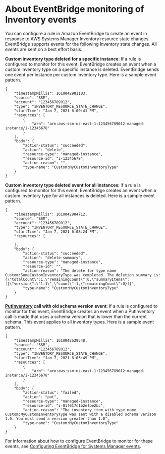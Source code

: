 # About EventBridge monitoring of Inventory events<a name="systems-manager-inventory-setting-up-eventbridge"></a>

You can configure a rule in Amazon EventBridge to create an event in response to AWS Systems Manager Inventory resource state changes\. EventBridge supports events for the following Inventory state changes\. All events are sent on a best effort basis\.

**Custom inventory type deleted for a specific instance**: If a rule is configured to monitor for this event, EventBridge creates an event when a custom inventory type on a specific instance is deleted\. EventBridge sends one event per instance per custom inventory type\. Here is a sample event pattern\.

```
{
    "timestampMillis": 1610042981103,
    "source": "SSM",
    "account": "123456789012",
    "type": "INVENTORY_RESOURCE_STATE_CHANGE",
    "startTime": "Jan 7, 2021 6:09:41 PM",
    "resources": [
        {
            "arn": "arn:aws:ssm:us-east-1:123456789012:managed-instance/i-12345678"
        }
    ],
    "body": {
        "action-status": "succeeded",
        "action": "delete",
        "resource-type": "managed-instance",
        "resource-id": "i-12345678",
        "action-reason": "",
        "type-name": "Custom:MyCustomInventoryType"
    }
}
```

**Custom inventory type deleted event for all instances**: If a rule is configured to monitor for this event, EventBridge creates an event when a custom inventory type for all instances is deleted\. Here is a sample event pattern\.

```
{
    "timestampMillis": 1610042904712,
    "source": "SSM",
    "account": "123456789012",
    "type": "INVENTORY_RESOURCE_STATE_CHANGE",
    "startTime": "Jan 7, 2021 6:08:24 PM",
    "resources": [
        
    ],
    "body": {
        "action-status": "succeeded",
        "action": "delete-summary",
        "resource-type": "managed-instance",
        "resource-id": "",
        "action-reason": "The delete for type name Custom:SomeCustomInventoryType was completed. The deletion summary is: {\"totalCount\":1,\"remainingCount\":0,\"summaryItems\":[{\"version\":\"1.1\",\"count\":1,\"remainingCount\":0}]}",
        "type-name": "Custom:MyCustomInventoryType"
    }
}
```

**[PutInventory](https://docs.aws.amazon.com/systems-manager/latest/APIReference/API_PutInventory.html) call with old schema version event**: If a rule is configured to monitor for this event, EventBridge creates an event when a PutInventory call is made that uses a schema version that is lower than the current schema\. This event applies to all inventory types\. Here is a sample event pattern\.

```
{
    "timestampMillis": 1610042629548,
    "source": "SSM",
    "account": "123456789012",
    "type": "INVENTORY_RESOURCE_STATE_CHANGE",
    "startTime": "Jan 7, 2021 6:03:49 PM",
    "resources": [
        {
            "arn": "arn:aws:ssm:us-east-1:123456789012:managed-instance/i-12345678"
        }
    ],
    "body": {
        "action-status": "failed",
        "action": "put",
        "resource-type": "managed-instance",
        "resource-id": "i-01f017c1b2efbe2bc",
        "action-reason": "The inventory item with type name Custom:MyCustomInventoryType was sent with a disabled schema verison 1.0. You must send a version greater than 1.0",
        "type-name": "Custom:MyCustomInventoryType"
    }
}
```

For information about how to configure EventBridge to monitor for these events, see [Configuring EventBridge for Systems Manager events](monitoring-systems-manager-events.md)\.